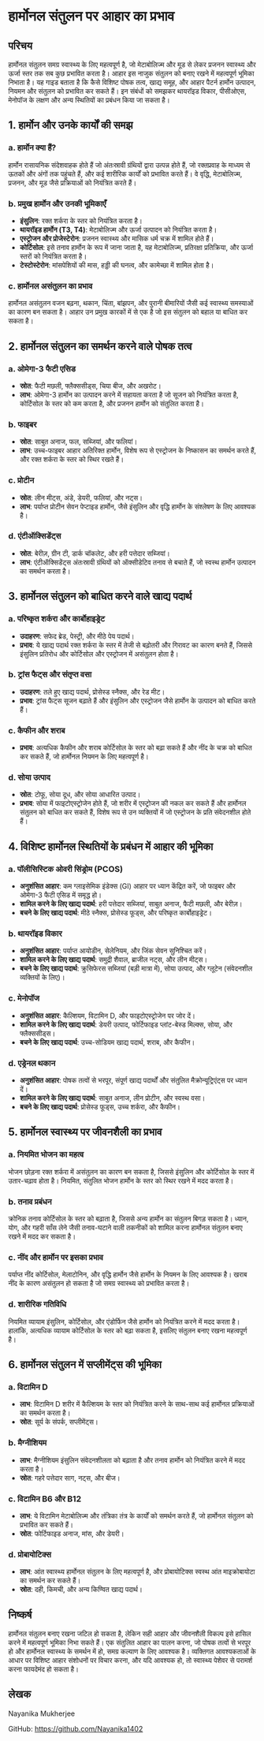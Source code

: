 # हार्मोनल संतुलन पर आहार का प्रभाव

## परिचय
हार्मोनल संतुलन समग्र स्वास्थ्य के लिए महत्वपूर्ण है, जो मेटाबोलिज्म और मूड से लेकर प्रजनन स्वास्थ्य और ऊर्जा स्तर तक सब कुछ प्रभावित करता है। आहार इस नाजुक संतुलन को बनाए रखने में महत्वपूर्ण भूमिका निभाता है। यह गाइड बताता है कि कैसे विशिष्ट पोषक तत्व, खाद्य समूह, और आहार पैटर्न हार्मोन उत्पादन, नियमन और संतुलन को प्रभावित कर सकते हैं। इन संबंधों को समझकर थायरॉइड विकार, पीसीओएस, मेनोपॉज के लक्षण और अन्य स्थितियों का प्रबंधन किया जा सकता है।

## 1. हार्मोन और उनके कार्यों की समझ

### a. हार्मोन क्या हैं?
हार्मोन रासायनिक संदेशवाहक होते हैं जो अंतःस्रावी ग्रंथियों द्वारा उत्पन्न होते हैं, जो रक्तप्रवाह के माध्यम से ऊतकों और अंगों तक पहुंचते हैं, और कई शारीरिक कार्यों को प्रभावित करते हैं। वे वृद्धि, मेटाबोलिज्म, प्रजनन, और मूड जैसे प्रक्रियाओं को नियंत्रित करते हैं।

### b. प्रमुख हार्मोन और उनकी भूमिकाएँ
- **इंसुलिन**: रक्त शर्करा के स्तर को नियंत्रित करता है।
- **थायरॉइड हार्मोन (T3, T4)**: मेटाबोलिज्म और ऊर्जा उत्पादन को नियंत्रित करता है।
- **एस्ट्रोजन और प्रोजेस्टेरोन**: प्रजनन स्वास्थ्य और मासिक धर्म चक्र में शामिल होते हैं।
- **कोर्टिसोल**: इसे तनाव हार्मोन के रूप में जाना जाता है, यह मेटाबोलिज्म, प्रतिरक्षा प्रतिक्रिया, और ऊर्जा स्तरों को नियंत्रित करता है।
- **टेस्टोस्टेरोन**: मांसपेशियों की मास, हड्डी की घनत्व, और कामेच्छा में शामिल होता है।

### c. हार्मोनल असंतुलन का प्रभाव
हार्मोनल असंतुलन वजन बढ़ना, थकान, चिंता, बांझपन, और पुरानी बीमारियों जैसी कई स्वास्थ्य समस्याओं का कारण बन सकता है। आहार उन प्रमुख कारकों में से एक है जो इस संतुलन को बहाल या बाधित कर सकता है।

## 2. हार्मोनल संतुलन का समर्थन करने वाले पोषक तत्व

### a. ओमेगा-3 फैटी एसिड
- **स्रोत**: फैटी मछली, फ्लैक्ससीड्स, चिया बीज, और अखरोट।
- **लाभ**: ओमेगा-3 हार्मोन का उत्पादन करने में सहायता करता है जो सूजन को नियंत्रित करता है, कोर्टिसोल के स्तर को कम करता है, और प्रजनन हार्मोन को संतुलित करता है।

### b. फाइबर
- **स्रोत**: साबुत अनाज, फल, सब्जियां, और फलियां।
- **लाभ**: उच्च-फाइबर आहार अतिरिक्त हार्मोन, विशेष रूप से एस्ट्रोजन के निष्कासन का समर्थन करते हैं, और रक्त शर्करा के स्तर को स्थिर रखते हैं।

### c. प्रोटीन
- **स्रोत**: लीन मीट्स, अंडे, डेयरी, फलियां, और नट्स।
- **लाभ**: पर्याप्त प्रोटीन सेवन पेप्टाइड हार्मोन, जैसे इंसुलिन और वृद्धि हार्मोन के संश्लेषण के लिए आवश्यक है।

### d. एंटीऑक्सिडेंट्स
- **स्रोत**: बेरीज़, ग्रीन टी, डार्क चॉकलेट, और हरी पत्तेदार सब्जियां।
- **लाभ**: एंटीऑक्सिडेंट्स अंतःस्रावी ग्रंथियों को ऑक्सीडेटिव तनाव से बचाते हैं, जो स्वस्थ हार्मोन उत्पादन का समर्थन करता है।

## 3. हार्मोनल संतुलन को बाधित करने वाले खाद्य पदार्थ

### a. परिष्कृत शर्करा और कार्बोहाइड्रेट
- **उदाहरण**: सफेद ब्रेड, पेस्ट्री, और मीठे पेय पदार्थ।
- **प्रभाव**: ये खाद्य पदार्थ रक्त शर्करा के स्तर में तेजी से बढ़ोतरी और गिरावट का कारण बनते हैं, जिससे इंसुलिन प्रतिरोध और कोर्टिसोल और एस्ट्रोजन में असंतुलन होता है।

### b. ट्रांस फैट्स और संतृप्त वसा
- **उदाहरण**: तले हुए खाद्य पदार्थ, प्रोसेस्ड स्नैक्स, और रेड मीट।
- **प्रभाव**: ट्रांस फैट्स सूजन बढ़ाते हैं और इंसुलिन और एस्ट्रोजन जैसे हार्मोन के उत्पादन को बाधित करते हैं।

### c. कैफीन और शराब
- **प्रभाव**: अत्यधिक कैफीन और शराब कोर्टिसोल के स्तर को बढ़ा सकते हैं और नींद के चक्र को बाधित कर सकते हैं, जो हार्मोनल नियमन के लिए महत्वपूर्ण है।

### d. सोया उत्पाद
- **स्रोत**: टोफू, सोया दूध, और सोया आधारित उत्पाद।
- **प्रभाव**: सोया में फाइटोएस्ट्रोजेन होते हैं, जो शरीर में एस्ट्रोजन की नकल कर सकते हैं और हार्मोनल संतुलन को बाधित कर सकते हैं, विशेष रूप से उन व्यक्तियों में जो एस्ट्रोजन के प्रति संवेदनशील होते हैं।

## 4. विशिष्ट हार्मोनल स्थितियों के प्रबंधन में आहार की भूमिका

### a. पॉलीसिस्टिक ओवरी सिंड्रोम (PCOS)
- **अनुशंसित आहार**: कम ग्लाइसेमिक इंडेक्स (GI) आहार पर ध्यान केंद्रित करें, जो फाइबर और ओमेगा-3 फैटी एसिड में समृद्ध हो।
- **शामिल करने के लिए खाद्य पदार्थ**: हरी पत्तेदार सब्जियां, साबुत अनाज, फैटी मछली, और बेरीज़।
- **बचने के लिए खाद्य पदार्थ**: मीठे स्नैक्स, प्रोसेस्ड फूड्स, और परिष्कृत कार्बोहाइड्रेट।

### b. थायरॉइड विकार
- **अनुशंसित आहार**: पर्याप्त आयोडीन, सेलेनियम, और जिंक सेवन सुनिश्चित करें।
- **शामिल करने के लिए खाद्य पदार्थ**: समुद्री शैवाल, ब्राजील नट्स, और लीन मीट्स।
- **बचने के लिए खाद्य पदार्थ**: क्रुसिफेरस सब्जियां (बड़ी मात्रा में), सोया उत्पाद, और ग्लूटेन (संवेदनशील व्यक्तियों के लिए)।

### c. मेनोपॉज
- **अनुशंसित आहार**: कैल्शियम, विटामिन D, और फाइटोएस्ट्रोजेन पर जोर दें।
- **शामिल करने के लिए खाद्य पदार्थ**: डेयरी उत्पाद, फोर्टिफाइड प्लांट-बेस्ड मिल्क्स, सोया, और फ्लैक्ससीड्स।
- **बचने के लिए खाद्य पदार्थ**: उच्च-सोडियम खाद्य पदार्थ, शराब, और कैफीन।

### d. एड्रेनल थकान
- **अनुशंसित आहार**: पोषक तत्वों से भरपूर, संपूर्ण खाद्य पदार्थों और संतुलित मैक्रोन्यूट्रिएंट्स पर ध्यान दें।
- **शामिल करने के लिए खाद्य पदार्थ**: साबुत अनाज, लीन प्रोटीन, और स्वस्थ वसा।
- **बचने के लिए खाद्य पदार्थ**: प्रोसेस्ड फूड्स, उच्च शर्करा, और कैफीन।

## 5. हार्मोनल स्वास्थ्य पर जीवनशैली का प्रभाव

### a. नियमित भोजन का महत्व
भोजन छोड़ना रक्त शर्करा में असंतुलन का कारण बन सकता है, जिससे इंसुलिन और कोर्टिसोल के स्तर में उतार-चढ़ाव होता है। नियमित, संतुलित भोजन हार्मोन के स्तर को स्थिर रखने में मदद करता है।

### b. तनाव प्रबंधन
क्रोनिक तनाव कोर्टिसोल के स्तर को बढ़ाता है, जिससे अन्य हार्मोन का संतुलन बिगड़ सकता है। ध्यान, योग, और गहरी साँस लेने जैसी तनाव-घटाने वाली तकनीकों को शामिल करना हार्मोनल संतुलन बनाए रखने में मदद कर सकता है।

### c. नींद और हार्मोन पर इसका प्रभाव
पर्याप्त नींद कोर्टिसोल, मेलाटोनिन, और वृद्धि हार्मोन जैसे हार्मोन के नियमन के लिए आवश्यक है। खराब नींद के कारण असंतुलन हो सकता है जो समग्र स्वास्थ्य को प्रभावित करता है।

### d. शारीरिक गतिविधि
नियमित व्यायाम इंसुलिन, कोर्टिसोल, और एंडोर्फिन जैसे हार्मोन को नियंत्रित करने में मदद करता है। हालांकि, अत्यधिक व्यायाम कोर्टिसोल के स्तर को बढ़ा सकता है, इसलिए संतुलन बनाए रखना महत्वपूर्ण है।

## 6. हार्मोनल संतुलन में सप्लीमेंट्स की भूमिका

### a. विटामिन D
- **लाभ**: विटामिन D शरीर में कैल्शियम के स्तर को नियंत्रित करने के साथ-साथ कई हार्मोनल प्रक्रियाओं का समर्थन करता है।
- **स्रोत**: सूर्य के संपर्क, सप्लीमेंट्स।

### b. मैग्नीशियम
- **लाभ**: मैग्नीशियम इंसुलिन संवेदनशीलता को बढ़ाता है और तनाव हार्मोन को नियंत्रित करने में मदद करता है।
- **स्रोत**: गहरे पत्तेदार साग, नट्स, और बीज।

### c. विटामिन B6 और B12
- **लाभ**: ये विटामिन मेटाबोलिज्म और तंत्रिका तंत्र के कार्यों को समर्थन करते हैं, जो हार्मोनल संतुलन को प्रभावित कर सकते हैं।
- **स्रोत**: फोर्टिफाइड अनाज, मांस, और डेयरी।

### d. प्रोबायोटिक्स
- **लाभ**: आंत स्वास्थ्य हार्मोनल संतुलन के लिए महत्वपूर्ण है, और प्रोबायोटिक्स स्वस्थ आंत माइक्रोबायोटा का समर्थन कर सकते हैं।
- **स्रोत**: दही, किमची, और अन्य किण्वित खाद्य पदार्थ।

## निष्कर्ष
हार्मोनल संतुलन बनाए रखना जटिल हो सकता है, लेकिन सही आहार और जीवनशैली विकल्प इसे हासिल करने में महत्वपूर्ण भूमिका निभा सकते हैं। एक संतुलित आहार का पालन करना, जो पोषक तत्वों से भरपूर हो और हार्मोनल स्वास्थ्य के समर्थन में हो, समग्र कल्याण के लिए आवश्यक है। व्यक्तिगत आवश्यकताओं के आधार पर विशिष्ट आहार संशोधनों पर विचार करना, और यदि आवश्यक हो, तो स्वास्थ्य पेशेवर से परामर्श करना फायदेमंद हो सकता है।

## लेखक

Nayanika Mukherjee

GitHub: https://github.com/Nayanika1402
